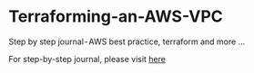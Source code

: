 # Terraforming-an-AWS-VPC
Step by step journal - AWS best practice, terraform and more …

For step-by-step journal, please visit <a href="https://medium.com/@zhaofeng8711/terraforming-an-aws-vpc-7cf13d0bd99a">here</a>
